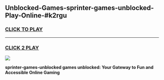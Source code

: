 
## Unblocked-Games-sprinter-games-unblocked-Play-Online-#k2rgu
<h3>
<a href="https://premium.freeplayer.one?title=sprinter-games-unblocked&ref=27F">CLICK TO PLAY</a></h3>
<hr>

<h3>
<a href="https://premium.freeplayer.one?title=sprinter-games-unblocked&ref=27F">CLICK 2 PLAY</a>
  
</h3>

<a href="https://premium.freeplayer.one?title=sprinter-games-unblocked&ref=27F"><img src="https://clearcache.store/games.png"></a>


**sprinter-games-unblocked games unblocked: Your Gateway to Fun and Accessible Online Gaming**
